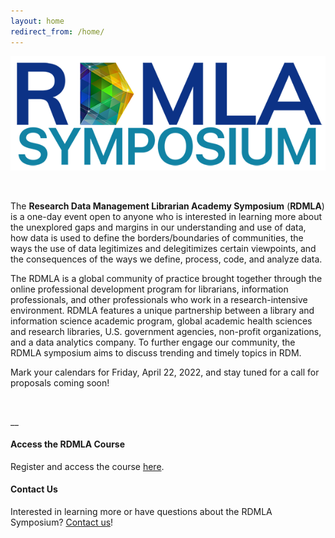 ```yaml
---
layout: home
redirect_from: /home/
---
```



<p align="center"><img src="/images/logos/rdmlasymposium_logo_600px.png" alt="RDMLA Symposium Logo"></p>

<br>

The **Research Data Management Librarian Academy Symposium** (**RDMLA**) is a one-day event open to anyone who is interested in learning more about the unexplored gaps and margins in our understanding and use of data, how data is used to define the borders/boundaries of communities, the ways the use of data legitimizes and delegitimizes certain viewpoints, and the consequences of the ways we define, process, code, and analyze data.

The RDMLA is a global community of practice brought together through the online professional development program for librarians, information professionals, and other professionals who work in a research-intensive environment. RDMLA features a unique partnership between a library and information science academic program, global academic health sciences and research libraries, U.S. government agencies, non-profit organizations, and a data analytics company. To further engage our community, the RDMLA symposium aims to discuss trending and timely topics in RDM.

Mark your calendars for Friday, April 22, 2022, and stay tuned for a call for proposals coming soon!

<br>

__

<h4><b>Access the RDMLA Course</b></h4>
Register and access the course <a href="https://www.canvas.net/browse/simmonsu/courses/research-data-management" target="_blank">here</a>.
<br>
<h4><b>Contact Us</b></h4>
Interested in learning more or have questions about the RDMLA Symposium? <a href="https://rdmla.github.io/contact/">Contact us</a>!
